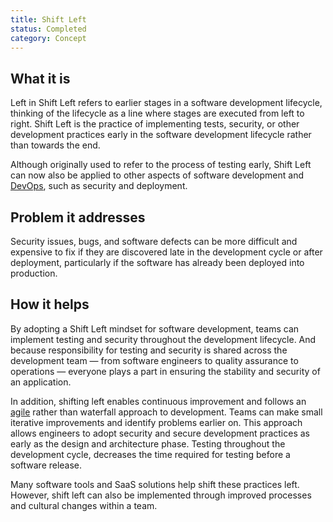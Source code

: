 ```yaml
---
title: Shift Left
status: Completed
category: Concept
---
```


## What it is
Left in Shift Left refers to earlier stages in a software development lifecycle, thinking of the lifecycle as a line where stages are executed from left to right. Shift Left is the practice of implementing tests, security, or other development practices early in the software development lifecycle rather than towards the end. 

Although originally used to refer to the process of testing early, Shift Left can now also be applied to other aspects of software development and [DevOps](/devops/), such as security and deployment. 

## Problem it addresses
Security issues, bugs, and software defects can be more difficult and expensive to fix if they are discovered late in the development cycle or after deployment, particularly if the software has already been deployed into production. 

## How it helps
By adopting a Shift Left mindset for software development, teams can implement testing and security throughout the development lifecycle. And because responsibility for testing and security is shared across the development team — from software engineers to quality assurance to operations — everyone plays a part in ensuring the stability and security of an application. 

In addition, shifting left enables continuous improvement and follows an [agile](/agile_software_development/) rather than waterfall approach to development. Teams can make small iterative improvements and identify problems earlier on. This approach allows engineers to adopt security and secure development practices as early as the design and architecture phase. Testing throughout the development cycle, decreases the time required for testing before a software release. 

Many software tools and SaaS solutions help shift these practices left. However, shift left can also be implemented through improved processes and cultural changes within a team.
